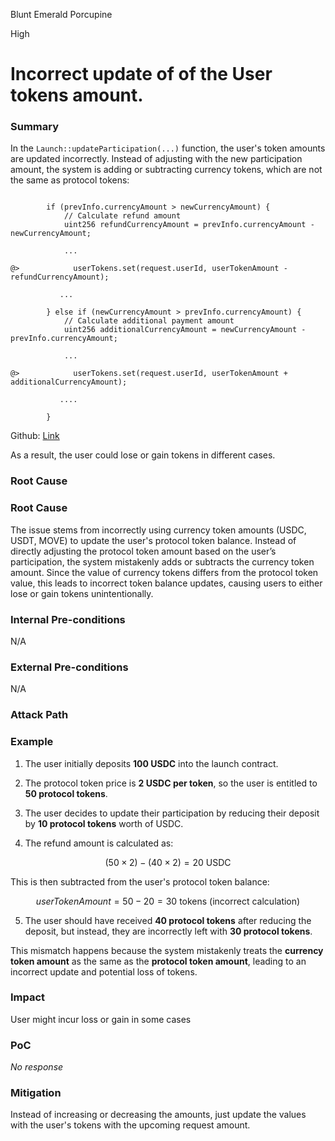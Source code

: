 Blunt Emerald Porcupine

High

# Incorrect update of of the User tokens amount.

### Summary

In the `Launch::updateParticipation(...)` function, the user's token amounts are updated incorrectly. Instead of adjusting with the new participation amount, the system is adding or subtracting currency tokens, which are not the same as protocol tokens:

```solidity

        if (prevInfo.currencyAmount > newCurrencyAmount) {
            // Calculate refund amount
            uint256 refundCurrencyAmount = prevInfo.currencyAmount - newCurrencyAmount;
            
            ...

@>            userTokens.set(request.userId, userTokenAmount - refundCurrencyAmount);

           ...

        } else if (newCurrencyAmount > prevInfo.currencyAmount) {
            // Calculate additional payment amount
            uint256 additionalCurrencyAmount = newCurrencyAmount - prevInfo.currencyAmount;
             
            ...

@>            userTokens.set(request.userId, userTokenAmount + additionalCurrencyAmount);
           
           ....

        }
```

Github:  [Link](https://github.com/sherlock-audit/2025-02-rova/blob/main/rova-contracts/src/Launch.sol#L361)

As a result, the user could lose or gain tokens in different cases.

### Root Cause

### **Root Cause**  

The issue stems from incorrectly using currency token amounts (USDC, USDT, MOVE) to update the user's protocol token balance. Instead of directly adjusting the protocol token amount based on the user’s participation, the system mistakenly adds or subtracts the currency token amount. Since the value of currency tokens differs from the protocol token value, this leads to incorrect token balance updates, causing users to either lose or gain tokens unintentionally.

### Internal Pre-conditions

N/A

### External Pre-conditions

N/A

### Attack Path

### **Example**

1. The user initially deposits **100 USDC** into the launch contract.  
2. The protocol token price is **2 USDC per token**, so the user is entitled to **50 protocol tokens**.  

3. The user decides to update their participation by reducing their deposit by **10 protocol tokens** worth of USDC. 
   
4. The refund amount is calculated as:  

$$
   (50 \times 2) - (40 \times 2) = 20 \text{ USDC}
$$
 
   This is then subtracted from the user's protocol token balance:  

$$
   userTokenAmount = 50 - 20 = 30 \text{ tokens (incorrect calculation)}
$$

5. The user should have received **40 protocol tokens** after reducing the deposit, but instead, they are incorrectly left with **30 protocol tokens**.  

This mismatch happens because the system mistakenly treats the **currency token amount** as the same as the **protocol token amount**, leading to an incorrect update and potential loss of tokens.

### Impact

User might incur loss or gain in some cases

### PoC

_No response_

### Mitigation

Instead of increasing or decreasing the amounts, just update the values with the user's tokens with the upcoming request amount.